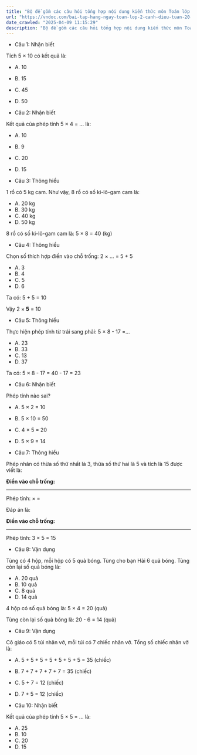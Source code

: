```yaml
---
title: "Bộ đề gồm các câu hỏi tổng hợp nội dung kiến thức môn Toán lớp 2 đã học ở Tuần 20 trong chương trình Toán lớp 2 Tập 2 Cánh diều, giúp các em ôn tập và luyện giải các dạng bài tập Toán lớp 2. Mời các em cùng luyện tập."
url: "https://vndoc.com/bai-tap-hang-ngay-toan-lop-2-canh-dieu-tuan-20-thu-5-335743"
date_crawled: "2025-04-09 11:15:29"
description: "Bộ đề gồm các câu hỏi tổng hợp nội dung kiến thức môn Toán lớp 2 đã học ở Tuần 20 trong chương trình Toán lớp 2 Tập 2 Cánh diều, giúp các em ôn tập và luyện giải các dạng bài tập Toán lớp 2. Mời các em cùng luyện tập."
---
```


* Câu 1:  Nhận biết

Tích 5 × 10 có kết quả là:

  * A. 10 
  * B. 15 
  * C. 45 
  * D. 50 



* Câu 2:  Nhận biết

Kết quả của phép tính 5 × 4 = ... là:

  * A. 10 
  * B. 9 
  * C. 20 
  * D. 15 



* Câu 3:  Thông hiểu

1 rổ có 5 kg cam. Như vậy, 8 rổ có số ki-lô-gam cam là:

  * A. 20 kg 
  * B. 30 kg 
  * C. 40 kg 
  * D. 50 kg 



8 rổ có số ki-lô-gam cam là: 5 × 8 = 40 (kg)

* Câu 4:  Thông hiểu

Chọn số thích hợp điền vào chỗ trống: 2 × ... = 5 + 5

  * A. 3 
  * B. 4 
  * C. 5 
  * D. 6 



Ta có: 5 + 5 = 10

Vậy 2 × **5** = 10

* Câu 5:  Thông hiểu

Thực hiện phép tính từ trái sang phải: 5 × 8 - 17 =…

  * A. 23 
  * B. 33 
  * C. 13 
  * D. 37 



Ta có: 5 × 8 - 17 = 40 - 17 = 23

* Câu 6:  Nhận biết

Phép tính nào sai?

  * A. 5 × 2 = 10 
  * B. 5 × 10 = 50 
  * C. 4 × 5 = 20 
  * D. 5 × 9 = 14 



* Câu 7:  Thông hiểu

Phép nhân có thừa số thứ nhất là 3, thừa số thứ hai là 5 và tích là 15 được viết là:

**Điền vào chỗ trống:**

****

Phép tính: ×  = 

Đáp án là:

**Điền vào chỗ trống:**

****

Phép tính: 3 × 5 = 15

* Câu 8:  Vận dụng

Tùng có 4 hộp, mỗi hộp có 5 quả bóng. Tùng cho bạn Hải 6 quả bóng. Tùng còn lại số quả bóng là:

  * A. 20 quả 
  * B. 10 quả 
  * C. 8 quả 
  * D. 14 quả 



4 hộp có số quả bóng là: 5 × 4 = 20 (quả)

Tùng còn lại số quả bóng là: 20 - 6 = 14 (quả)

* Câu 9:  Vận dụng

Cô giáo có 5 túi nhãn vở, mỗi túi có 7 chiếc nhãn vở. Tổng số chiếc nhãn vở là:

  * A. 5 + 5 + 5 + 5 + 5 + 5 + 5 = 35 (chiếc) 
  * B. 7 + 7 + 7 + 7 + 7 = 35 (chiếc) 
  * C. 5 + 7 = 12 (chiếc) 
  * D. 7 + 5 = 12 (chiếc) 



* Câu 10:  Nhận biết

Kết quả của phép tính 5 × 5 = ... là:

  * A. 25 
  * B. 10 
  * C. 20 
  * D. 15 


